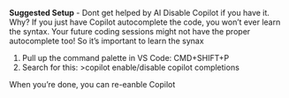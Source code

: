 **Suggested Setup** - Dont get helped by AI
Disable Copilot if you have it.
Why? If you just have Copilot autocomplete the code, you won’t ever learn the syntax. Your future coding sessions might not have the proper autocomplete too! So it’s important to learn the synax

1. Pull up the command palette in VS Code: CMD+SHIFT+P
2. Search for this:
   \>copilot enable/disable copilot completions

When you’re done, you can re-eanble Copilot

